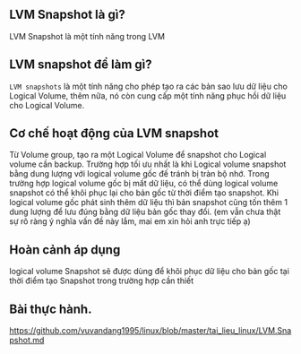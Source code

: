 ## LVM Snapshot là gì?
LVM Snapshot là một tính năng trong LVM
## LVM snapshot để làm gì?
`LVM snapshots` là một tính năng cho phép tạo ra các bản sao lưu dữ liệu cho Logical Volume, thêm nữa, nó còn cung cấp một tính năng phục hồi dữ liệu cho Logical Volume.
## Cơ chế hoạt động của LVM snapshot
Từ Volume group, tạo ra một Logical Volume để snapshot cho Logical volume cần backup.
Trường hợp tối ưu nhất là khi Logical volume snapshot bằng dung lượng với logical volume gốc đế tránh bị tràn bộ nhớ.
Trong trường hợp logical volume gốc bị mất dữ liệu, có thể dùng logical volume snapshot có thể khôi phục lại cho bản gốc từ thời điểm tạo snapshot.
Khi logical volume gốc phát sinh thêm dữ liệu thì bản snapshot cũng tốn thêm 1 dung lượng để lưu đúng bằng dữ liệu bản gốc thay đổi. (em vẫn chưa thật sự rõ ràng ý nghĩa vấn đề này lắm, mai em xin hỏi anh trực tiếp ạ)
## Hoàn cảnh áp dụng
logical volume Snapshot sẽ được dùng để khôi phục dữ liệu cho bản gốc tại thời điểm tạo Snapshot trong trường hợp cần thiết
## Bài thực hành.
https://github.com/vuvandang1995/linux/blob/master/tai_lieu_linux/LVM.Snapshot.md